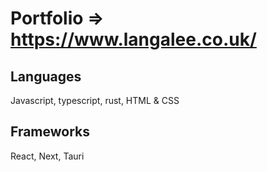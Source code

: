 # Portfolio => https://www.langalee.co.uk/


## Languages
Javascript, typescript, rust, HTML & CSS

## Frameworks
React, Next, Tauri
